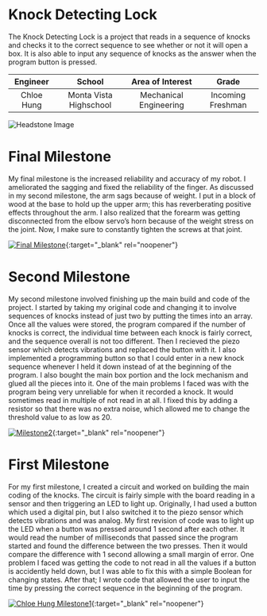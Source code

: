 ﻿# Knock Detecting Lock
The Knock Detecting Lock is a project that reads in a sequence of knocks and checks it to the correct sequence to see whether or not it will open a box. It is also able to input any sequence of knocks as the answer when the program button is pressed.

| **Engineer** | **School** | **Area of Interest** | **Grade** |
|:--:|:--:|:--:|:--:|
| Chloe Hung | Monta Vista Highschool | Mechanical Engineering | Incoming Freshman

![Headstone Image](https://bluestampengineering.com/wp-content/uploads/2016/05/improve.jpg)
  
# Final Milestone
My final milestone is the increased reliability and accuracy of my robot. I ameliorated the sagging and fixed the reliability of the finger. As discussed in my second milestone, the arm sags because of weight. I put in a block of wood at the base to hold up the upper arm; this has reverberating positive effects throughout the arm. I also realized that the forearm was getting disconnected from the elbow servo’s horn because of the weight stress on the joint. Now, I make sure to constantly tighten the screws at that joint. 

[![Final Milestone](https://res.cloudinary.com/marcomontalbano/image/upload/v1612573869/video_to_markdown/images/youtube--F7M7imOVGug-c05b58ac6eb4c4700831b2b3070cd403.jpg )](https://www.youtube.com/watch?v=F7M7imOVGug&feature=emb_logo "Final Milestone"){:target="_blank" rel="noopener"}

# Second Milestone
My second milestone involved finishing up the main build and code of the project. I started by taking my original code and changing it to involve sequences of knocks instead of just two by putting the times into an array. Once all the values were stored, the program compared if the number of knocks is correct, the individual time between each knock is fairly correct, and the sequence overall is not too different. Then I recieved the piezo sensor which detects vibrations and replaced the button with it. I also implemented a programming button so that I could enter in a new knock sequence whenever I held it down instead of at the beginning of the program. I also bought the main box portion and the lock mechanism and glued all the pieces into it. One of the main problems I faced was with the program being very unreliable for when it recorded a knock. It would sometimes read in multiple of not read in at all. I fixed this by adding a resistor so that there was no extra noise, which allowed me to change the threshold value to as low as 20. 

[![Milestone2](https://res.cloudinary.com/marcomontalbano/image/upload/v1626803629/video_to_markdown/images/youtube--j6_tQjlKj94-c05b58ac6eb4c4700831b2b3070cd403.jpg)](https://www.youtube.com/watch?v=j6_tQjlKj94&ab_channel=BlueStampEng "Milestone2"){:target="_blank" rel="noopener"}
# First Milestone
  

For my first milestone, I created a circuit and worked on building the main coding of the knocks. The circuit is fairly simple with the board reading in a sensor and then triggering an LED to light up. Originally, I had used a button which used a digital pin, but I also switched it to the piezo sensor which detects vibrations and was analog. My first revision of code was to light up the LED when a button was pressed around 1 second after each other. It would read the number of milliseconds that passed since the program started and found the difference between the two presses. Then it would compare the difference with 1 second allowing a small margin of error. One problem I faced was getting the code to not read in all the values if a button is accidently held down, but I was able to fix this with a simple Boolean for changing states. After that; I wrote code that allowed the user to input the time by pressing the correct sequence in the beginning of the program.  

[![Chloe Hung Milestone1](https://res.cloudinary.com/marcomontalbano/image/upload/v1626453989/video_to_markdown/images/youtube---qq1D9D6qxc-c05b58ac6eb4c4700831b2b3070cd403.jpg)](https://www.youtube.com/watch?v=-qq1D9D6qxc&ab_channel=BlueStampEng "Chloe Hung Milestone1"){:target="_blank" rel="noopener"}

